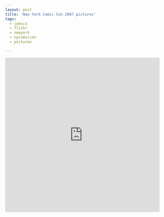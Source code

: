 ```yaml
---
layout: post
title: 'New York Comic Con 2007 pictures'
tags:
  - comics
  - flickr
  - newyork
  - nycomiccon
  - pictures

---
```


<iframe src="http://www.flickr.com/slideShow/index.gne?set_id=72157594564889377&amp;frifam=true&amp;favorites=own&amp;contacts=y&amp;single=y" align="middle" frameborder="0" height="500" scrolling="no" width="500"></iframe>

<!-- technorati tags start -->
<!-- technorati tags end -->
